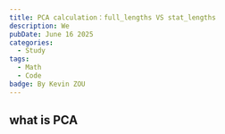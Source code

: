 ```yaml
---
title: PCA calculation：full_lengths VS stat_lengths
description: We 
pubDate: June 16 2025
categories:
  - Study
tags:
  - Math
  - Code
badge: By Kevin ZOU
---
```

## what is PCA
